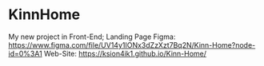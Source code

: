# KinnHome
My new project in Front-End; Landing Page
Figma: https://www.figma.com/file/UV14y1IONx3dZzXzt7Bq2N/Kinn-Home?node-id=0%3A1
Web-Site: https://ksion4ik1.github.io/Kinn-Home/
